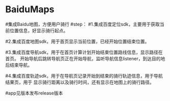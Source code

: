 # BaiduMaps
#集成Baidu地图，方便用户骑行
#step：
#1.集成百度定位sdk，主要用于获取当前位置信息，好显示骑行起点。

#2.集成百度地图sdk，用于首页显示当前位置，已经开始位置结束位置。

#3.集成百度导航sdk，用于在首页计算计划开始结束位置路线信息，显示路径在首页。
开始导航后跳转导航页正在开始导航，监听导航信息listener，到达目的地后结束导航。

#4.集成百度轨迹sdk，用于在导航页记录开始到结束的骑行轨迹信息，用于导航结果页，用于
显示骑行距离以及骑行时间，还有显示在地图上的骑行路径。

#app见版本发布release版本
